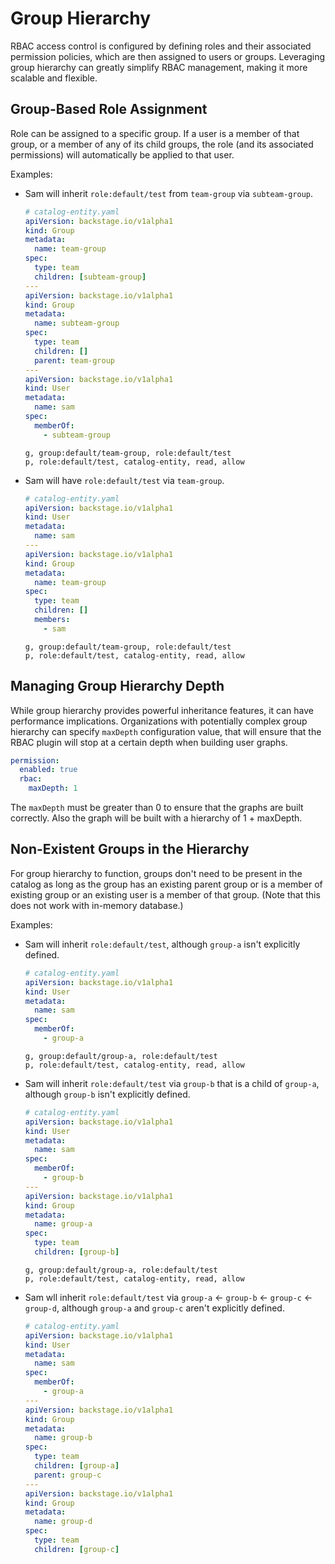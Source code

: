 # Group Hierarchy

RBAC access control is configured by defining roles and their associated permission policies, which
are then assigned to users or groups. Leveraging group hierarchy can greatly simplify RBAC management,
making it more scalable and flexible.

## Group-Based Role Assignment

Role can be assigned to a specific group. If a user is a member of that group, or a member of any of
its child groups, the role (and its associated permissions) will automatically be applied to that user.

Examples:

- Sam will inherit `role:default/test` from `team-group` via `subteam-group`.

  ```yaml
  # catalog-entity.yaml
  apiVersion: backstage.io/v1alpha1
  kind: Group
  metadata:
    name: team-group
  spec:
    type: team
    children: [subteam-group]
  ---
  apiVersion: backstage.io/v1alpha1
  kind: Group
  metadata:
    name: subteam-group
  spec:
    type: team
    children: []
    parent: team-group
  ---
  apiVersion: backstage.io/v1alpha1
  kind: User
  metadata:
    name: sam
  spec:
    memberOf:
      - subteam-group
  ```

  ```CSV
  g, group:default/team-group, role:default/test
  p, role:default/test, catalog-entity, read, allow
  ```

- Sam will have `role:default/test` via `team-group`.

  ```yaml
  # catalog-entity.yaml
  apiVersion: backstage.io/v1alpha1
  kind: User
  metadata:
    name: sam
  ---
  apiVersion: backstage.io/v1alpha1
  kind: Group
  metadata:
    name: team-group
  spec:
    type: team
    children: []
    members:
      - sam
  ```

  ```CSV
  g, group:default/team-group, role:default/test
  p, role:default/test, catalog-entity, read, allow
  ```

## Managing Group Hierarchy Depth

While group hierarchy provides powerful inheritance features, it can have performance implications.
Organizations with potentially complex group hierarchy can specify `maxDepth` configuration value,
that will ensure that the RBAC plugin will stop at a certain depth when building user graphs.

```YAML
permission:
  enabled: true
  rbac:
    maxDepth: 1
```

The `maxDepth` must be greater than 0 to ensure that the graphs are built correctly. Also the graph
will be built with a hierarchy of 1 + maxDepth.

## Non-Existent Groups in the Hierarchy

For group hierarchy to function, groups don't need to be present in the catalog as long as the group
has an existing parent group or is a member of existing group or an existing user is a member of
that group.
(Note that this does not work with in-memory database.)

Examples:

- Sam will inherit `role:default/test`, although `group-a` isn't explicitly defined.

  ```yaml
  # catalog-entity.yaml
  apiVersion: backstage.io/v1alpha1
  kind: User
  metadata:
    name: sam
  spec:
    memberOf:
      - group-a
  ```

  ```CSV
  g, group:default/group-a, role:default/test
  p, role:default/test, catalog-entity, read, allow
  ```

- Sam will inherit `role:default/test` via `group-b` that is a child of `group-a`, although `group-b`
  isn't explicitly defined.

  ```yaml
  # catalog-entity.yaml
  apiVersion: backstage.io/v1alpha1
  kind: User
  metadata:
    name: sam
  spec:
    memberOf:
      - group-b
  ---
  apiVersion: backstage.io/v1alpha1
  kind: Group
  metadata:
    name: group-a
  spec:
    type: team
    children: [group-b]
  ```

  ```CSV
  g, group:default/group-a, role:default/test
  p, role:default/test, catalog-entity, read, allow
  ```

- Sam wll inherit `role:default/test` via `group-a` <- `group-b` <- `group-c` <- `group-d`,
  although `group-a` and `group-c` aren't explicitly defined.

  ```yaml
  # catalog-entity.yaml
  apiVersion: backstage.io/v1alpha1
  kind: User
  metadata:
    name: sam
  spec:
    memberOf:
      - group-a
  ---
  apiVersion: backstage.io/v1alpha1
  kind: Group
  metadata:
    name: group-b
  spec:
    type: team
    children: [group-a]
    parent: group-c
  ---
  apiVersion: backstage.io/v1alpha1
  kind: Group
  metadata:
    name: group-d
  spec:
    type: team
    children: [group-c]
  ```
